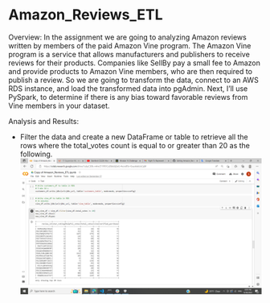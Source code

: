 # Amazon_Reviews_ETL

Overview: 
  In the assignment we are going to analyzing Amazon reviews written by members of the paid Amazon Vine program. The Amazon Vine program is a service that allows           manufacturers and publishers to receive reviews for their products. Companies like SellBy pay a small fee to Amazon and provide products to Amazon Vine members, who     are then required to publish a review. So we are going to transform the data, connect to an AWS RDS instance, and load the transformed data into pgAdmin. Next, I’ll     use PySpark, to determine if there is any bias toward favorable reviews from Vine members in your dataset.

Analysis and Results:
- Filter the data and create a new DataFrame or table to retrieve all the rows where the total_votes count is equal to or greater than 20 as the following.
![](https://github.com/sedigh-etoumi/Amazon_Reviews_ETL/blob/main/Resources/images/total_vote_count.png)


